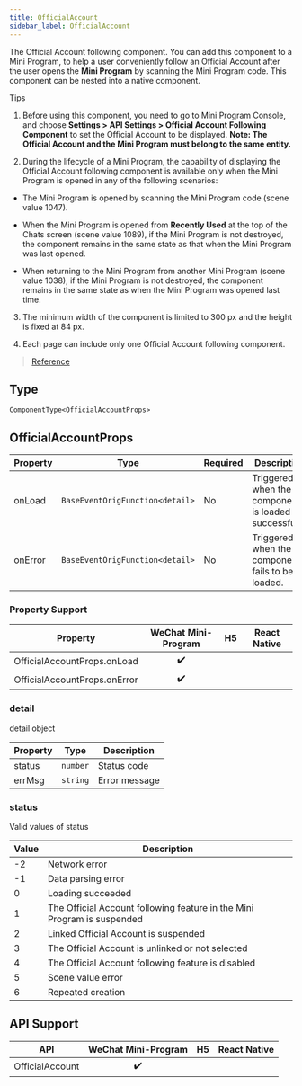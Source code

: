 ```yaml
---
title: OfficialAccount
sidebar_label: OfficialAccount
---
```


The Official Account following component. You can add this component to a Mini Program, to help a user conveniently follow an Official Account after the user opens the **Mini Program** by scanning the Mini Program code. This component can be nested into a native component.

Tips

1. Before using this component, you need to go to Mini Program Console, and choose **Settings > API Settings > Official Account Following Component** to set the Official Account to be displayed. **Note: The Official Account and the Mini Program must belong to the same entity.**

2. During the lifecycle of a Mini Program, the capability of displaying the Official Account following component is available only when the Mini Program is opened in any of the following scenarios:

  - The Mini Program is opened by scanning the Mini Program code (scene value 1047).

  - When the Mini Program is opened from **Recently Used** at the top of the Chats screen (scene value 1089), if the Mini Program is not destroyed, the component remains in the same state as that when the Mini Program was last opened.

  - When returning to the Mini Program from another Mini Program (scene value 1038), if the Mini Program is not destroyed, the component remains in the same state as when the Mini Program was opened last time.

3. The minimum width of the component is limited to 300 px and the height is fixed at 84 px.

4. Each page can include only one Official Account following component.

> [Reference](https://developers.weixin.qq.com/miniprogram/en/dev/component/official-account.html)

## Type

```tsx
ComponentType<OfficialAccountProps>
```

## OfficialAccountProps

<table>
  <thead>
     <tr>
      <th>Property</th>
      <th>Type</th>
      <th style={{ textAlign: "center"}}>Required</th>
      <th>Description</th>
    </tr>
  </thead>
  <tbody>
    <tr>
      <td>onLoad</td>
      <td><code>BaseEventOrigFunction&lt;detail&gt;</code></td>
      <td style={{ textAlign: "center"}}>No</td>
      <td>Triggered when the component is loaded successfully.</td>
    </tr>
    <tr>
      <td>onError</td>
      <td><code>BaseEventOrigFunction&lt;detail&gt;</code></td>
      <td style={{ textAlign: "center"}}>No</td>
      <td>Triggered when the component fails to be loaded.</td>
    </tr>
  </tbody>
</table>

### Property Support

| Property | WeChat Mini-Program | H5 | React Native |
| :---: | :---: | :---: | :---: |
| OfficialAccountProps.onLoad | ✔️ |  |  |
| OfficialAccountProps.onError | ✔️ |  |  |

### detail

detail object

<table>
  <thead>
    <tr>
      <th>Property</th>
      <th>Type</th>
      <th>Description</th>
    </tr>
  </thead>
  <tbody>
    <tr>
      <td>status</td>
      <td><code>number</code></td>
      <td>Status code</td>
    </tr>
    <tr>
      <td>errMsg</td>
      <td><code>string</code></td>
      <td>Error message</td>
    </tr>
  </tbody>
</table>

### status

Valid values of status

<table>
  <thead>
    <tr>
      <th>Value</th>
      <th>Description</th>
    </tr>
  </thead>
  <tbody>
    <tr>
      <td>-2</td>
      <td>Network error</td>
    </tr>
    <tr>
      <td>-1</td>
      <td>Data parsing error</td>
    </tr>
    <tr>
      <td>0</td>
      <td>Loading succeeded</td>
    </tr>
    <tr>
      <td>1</td>
      <td>The Official Account following feature in the Mini Program is suspended</td>
    </tr>
    <tr>
      <td>2</td>
      <td>Linked Official Account is suspended</td>
    </tr>
    <tr>
      <td>3</td>
      <td>The Official Account is unlinked or not selected</td>
    </tr>
    <tr>
      <td>4</td>
      <td>The Official Account following feature is disabled</td>
    </tr>
    <tr>
      <td>5</td>
      <td>Scene value error</td>
    </tr>
    <tr>
      <td>6</td>
      <td>Repeated creation</td>
    </tr>
  </tbody>
</table>

## API Support

| API | WeChat Mini-Program | H5 | React Native |
| :---: | :---: | :---: | :---: |
| OfficialAccount | ✔️ |  |  |
